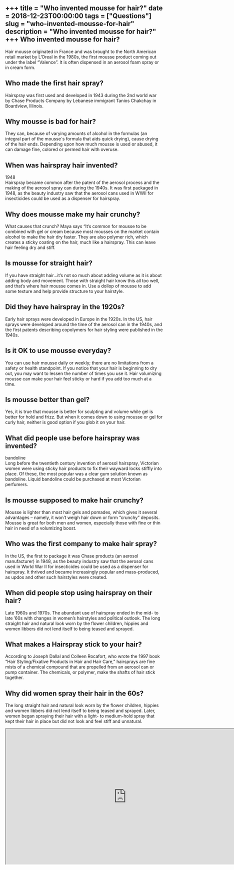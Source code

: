 +++
title = "Who invented mousse for hair?"
date = 2018-12-23T00:00:00
tags = ["Questions"]
slug = "who-invented-mousse-for-hair"
description = "Who invented mousse for hair?"
+++
Who invented mousse for hair?
-----------------------------

Hair mousse originated in France and was brought to the North American retail market by L’Oreal in the 1980s, the first mousse product coming out under the label “Valence”. It is often dispensed in an aerosol foam spray or in cream form.

Who made the first hair spray?
------------------------------

Hairspray was first used and developed in 1943 during the 2nd world war by Chase Products Company by Lebanese immigrant Tanios Chakchay in Boardview, Illinois.

Why mousse is bad for hair?
---------------------------

They can, because of varying amounts of alcohol in the formulas (an integral part of the mousse`s formula that aids quick drying), cause drying of the hair ends. Depending upon how much mousse is used or abused, it can damage fine, colored or permed hair with overuse.

When was hairspray hair invented?
---------------------------------

1948  
Hairspray became common after the patent of the aerosol process and the making of the aerosol spray can during the 1940s. It was first packaged in 1948, as the beauty industry saw that the aerosol cans used in WWII for insecticides could be used as a dispenser for hairspray.

Why does mousse make my hair crunchy?
-------------------------------------

What causes that crunch? Maya says “It’s common for mousse to be combined with gel or cream because most mousses on the market contain alcohol to make the hair dry faster. They are also polymer rich, which creates a sticky coating on the hair, much like a hairspray. This can leave hair feeling dry and stiff.

Is mousse for straight hair?
----------------------------

If you have straight hair…it’s not so much about adding volume as it is about adding body and movement. Those with straight hair know this all too well, and that’s where hair mousse comes in. Use a dollop of mousse to add some texture and help provide structure to your hairstyle.

Did they have hairspray in the 1920s?
-------------------------------------

Early hair sprays were developed in Europe in the 1920s. In the US, hair sprays were developed around the time of the aerosol can in the 1940s, and the first patents describing copolymers for hair styling were published in the 1940s.

Is it OK to use mousse everyday?
--------------------------------

You can use hair mousse daily or weekly; there are no limitations from a safety or health standpoint. If you notice that your hair is beginning to dry out, you may want to lessen the number of times you use it. Hair volumizing mousse can make your hair feel sticky or hard if you add too much at a time.

Is mousse better than gel?
--------------------------

Yes, it is true that mousse is better for sculpting and volume while gel is better for hold and frizz. But when it comes down to using mousse or gel for curly hair, neither is good option if you glob it on your hair.

What did people use before hairspray was invented?
--------------------------------------------------

bandoline  
Long before the twentieth century invention of aerosol hairspray, Victorian women were using sticky hair products to fix their wayward locks stiffly into place. Of these, the most popular was a clear gum solution known as bandoline. Liquid bandoline could be purchased at most Victorian perfumers.

Is mousse supposed to make hair crunchy?
----------------------------------------

Mousse is lighter than most hair gels and pomades, which gives it several advantages – namely, it won’t weigh hair down or form “crunchy” deposits. Mousse is great for both men and women, especially those with fine or thin hair in need of a volumizing boost.

Who was the first company to make hair spray?
---------------------------------------------

In the US, the first to package it was Chase products (an aerosol manufacturer) in 1948, as the beauty industry saw that the aerosol cans used in World War II for insecticides could be used as a dispenser for hairspray. It thrived and became increasingly popular and mass-produced, as updos and other such hairstyles were created.

When did people stop using hairspray on their hair?
---------------------------------------------------

Late 1960s and 1970s. The abundant use of hairspray ended in the mid- to late ’60s with changes in women’s hairstyles and political outlook. The long straight hair and natural look worn by the flower children, hippies and women libbers did not lend itself to being teased and sprayed.

What makes a Hairspray stick to your hair?
------------------------------------------

According to Joseph Dallal and Colleen Rocafort, who wrote the 1997 book “Hair Styling/Fixative Products in Hair and Hair Care,” hairsprays are fine mists of a chemical compound that are propelled from an aerosol can or pump container. The chemicals, or polymer, make the shafts of hair stick together.

Why did women spray their hair in the 60s?
------------------------------------------

The long straight hair and natural look worn by the flower children, hippies and women libbers did not lend itself to being teased and sprayed. Later, women began spraying their hair with a light- to medium-hold spray that kept their hair in place but did not look and feel stiff and unnatural.

<iframe allow="accelerometer; autoplay; clipboard-write; encrypted-media; gyroscope; picture-in-picture" allowfullscreen="" class="__youtube_prefs__  epyt-is-override  no-lazyload" data-no-lazy="1" data-origheight="433" data-origwidth="770" data-skipgform_ajax_framebjll="" height="433" id="_ytid_45149" loading="lazy" src="https://www.youtube.com/embed/NSJUzTqWWy8?enablejsapi=1&autoplay=0&cc_load_policy=0&cc_lang_pref=&iv_load_policy=1&loop=0&modestbranding=0&rel=1&fs=1&playsinline=0&autohide=2&theme=dark&color=red&controls=1&" title="YouTube player" width="770"></iframe>